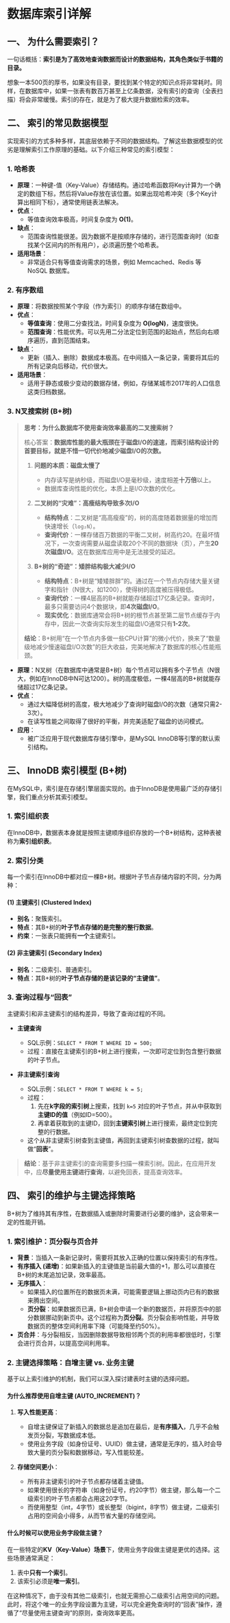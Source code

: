 # 数据库索引详解

## 一、 为什么需要索引？

一句话概括：**索引是为了高效地查询数据而设计的数据结构，其角色类似于书籍的目录。**

想象一本500页的厚书，如果没有目录，要找到某个特定的知识点将非常耗时。同样，在数据库中，如果一张表有数百万甚至上亿条数据，没有索引的查询（全表扫描）将会非常缓慢。索引的存在，就是为了极大提升数据检索的效率。

## 二、 索引的常见数据模型

实现索引的方式多种多样，其底层依赖于不同的数据结构。了解这些数据模型的优劣是理解索引工作原理的基础。以下介绍三种常见的索引模型：

### 1. 哈希表

-   **原理**：一种键-值（Key-Value）存储结构。通过哈希函数将Key计算为一个确定的数组下标，然后将Value存放在该位置。如果出现哈希冲突（多个Key计算出相同下标），通常使用链表法解决。
-   **优点**：
    -   等值查询效率极高，时间复杂度为 **O(1)**。
-   **缺点**：
    -   范围查询性能很差。因为数据不是按顺序存储的，进行范围查询时（如查找某个区间内的所有用户），必须遍历整个哈希表。
-   **适用场景**：
    -   非常适合只有等值查询需求的场景，例如 Memcached、Redis 等 NoSQL 数据库。

### 2. 有序数组

-   **原理**：将数据按照某个字段（作为索引）的顺序存储在数组中。
-   **优点**：
    -   **等值查询**：使用二分查找法，时间复杂度为 **O(logN)**，速度很快。
    -   **范围查询**：性能优秀。可以先用二分法定位到范围的起始点，然后向右顺序遍历，直到范围结束。
-   **缺点**：
    -   更新（插入、删除）数据成本极高。在中间插入一条记录，需要将其后的所有记录向后移动，代价很大。
-   **适用场景**：
    -   适用于静态或极少变动的数据存储，例如，存储某城市2017年的人口信息这类归档数据。

### 3. N叉搜索树 (B+树)

> **思考：为什么数据库不使用查询效率最高的二叉搜索树？**
>
> 核心答案：**数据库性能的最大瓶颈在于磁盘I/O的速速，而索引结构设计的首要目标，就是不惜一切代价地减少磁盘I/O的次数。**
>
> 1.  **问题的本质：磁盘太慢了**
>     *   内存读写是纳秒级，而磁盘I/O是毫秒级，速度相差**十万倍**以上。
>     *   数据库查询性能的优化，本质上是I/O次数的优化。
>
> 2.  **二叉树的“灾难”：高瘦结构导致多次I/O**
>     *   **结构特点**：二叉树是“高高瘦瘦”的，树的高度随着数据量的增加而快速增长（`log₂N`）。
>     *   **查询代价**：一棵存储百万数据的平衡二叉树，树高约20。在最坏情况下，一次查询需要从磁盘读取20个不同的数据块（页），产生**20次磁盘I/O**。这在数据库应用中是无法接受的延迟。
>
> 3.  **B+树的“奇迹”：矮胖结构极大减少I/O**
>     *   **结构特点**：B+树是“矮矮胖胖”的。通过在一个节点内存储大量关键字和指针（N很大，如1200），使得树的高度被压得极低。
>     *   **查询代价**：一棵4层高的B+树就能存储超过17亿条记录。查询时，最多只需要访问4个数据块，即**4次磁盘I/O**。
>     *   **现实优化**：数据库通常会将B+树的根节点甚至第二层节点缓存于内存中，因此一次查询实际发生的磁盘I/O通常只有**1-2次**。
>
> **结论**：B+树用“在一个节点内多做一些CPU计算”的微小代价，换来了“数量级地减少慢速磁盘I/O次数”的巨大收益，完美地解决了数据库的核心性能瓶颈。

-   **原理**：N叉树（在数据库中通常是B+树）每个节点可以拥有多个子节点（N很大，例如在InnoDB中N可达1200）。树的高度极低，一棵4层高的B+树就能存储超过17亿条记录。
-   **优点**：
    -   通过大幅降低树的高度，极大地减少了查询时磁盘I/O的次数（通常只需2-3次）。
    -   在读写性能之间取得了很好的平衡，并完美适配了磁盘的访问模式。
-   **应用**：
    -   被广泛应用于现代数据库存储引擎中，是MySQL InnoDB等引擎的默认索引结构。

## 三、 InnoDB 索引模型 (B+树)

在MySQL中，索引是在存储引擎层面实现的。由于InnoDB是使用最广泛的存储引擎，我们重点分析其索引模型。

### 1. 索引组织表

在InnoDB中，数据表本身就是按照主键顺序组织存放的一个B+树结构，这种表被称为**索引组织表**。

### 2. 索引分类

每一个索引在InnoDB中都对应一棵B+树。根据叶子节点存储内容的不同，分为两种：

#### (1) 主键索引 (Clustered Index)

-   **别名**：聚簇索引。
-   **特点**：其B+树的**叶子节点存储的是完整的整行数据**。
-   **约束**：一张表只能拥有**一个**主键索引。

#### (2) 非主键索引 (Secondary Index)

-   **别名**：二级索引、普通索引。
-   **特点**：其B+树的**叶子节点存储的是该记录的“主键值”**。

### 3. 查询过程与“回表”

主键索引和非主键索引的结构差异，导致了查询过程的不同。

-   **主键查询**
    -   SQL示例：`SELECT * FROM T WHERE ID = 500;`
    -   过程：直接在主键索引的B+树上进行搜索，一次即可定位到包含整行数据的叶子节点。

-   **非主键索引查询**
    -   SQL示例：`SELECT * FROM T WHERE k = 5;`
    -   过程：
        1.  先在**k字段的索引树**上搜索，找到 `k=5` 对应的叶子节点，并从中获取到**主键ID的值**（例如ID=500）。
        2.  再拿着获取到的主键ID，回到**主键索引树**上进行搜索，最终定位到完整的行数据。
    -   这个从非主键索引树查到主键值，再回到主键索引树查数据的过程，就叫做“**回表**”。

> **结论**：基于非主键索引的查询需要多扫描一棵索引树。因此，在应用开发中，应**尽量使用主键进行查询**，以避免回表，提高查询效率。

## 四、 索引的维护与主键选择策略

B+树为了维持其有序性，在数据插入或删除时需要进行必要的维护，这会带来一定的性能开销。

### 1. 索引维护：页分裂与页合并

-   **背景**：当插入一条新记录时，需要将其放入正确的位置以保持索引的有序性。
-   **有序插入 (递增)**：如果新插入的主键值是当前最大值的+1，那么可以直接在B+树的末尾追加记录，效率最高。
-   **无序插入**：
    -   如果插入的位置所在的数据页未满，可能需要逻辑上挪动页内已有的数据来腾出空间。
    -   **页分裂**：如果数据页已满，B+树会申请一个新的数据页，并将原页中的部分数据挪动到新页中。这个过程称为**页分裂**。页分裂会影响性能，并导致数据页的整体空间利用率下降（可能降至约50%）。
-   **页合并**：与分裂相反，当因删除数据导致相邻两个页的利用率都很低时，引擎会进行页合并，以提高空间利用率。

### 2. 主键选择策略：自增主键 vs. 业务主键

基于以上索引维护的机制，我们可以深入探讨建表时主键的选择问题。

#### 为什么推荐使用自增主键 (AUTO_INCREMENT)？

1.  **写入性能更高**：
    -   自增主键保证了新插入的数据总是追加在最后，是**有序插入**，几乎不会触发页分裂，写数据成本低。
    -   使用业务字段（如身份证号、UUID）做主键，通常是无序的，插入时会导致大量的页分裂和数据移动，写入性能较差。

2.  **存储空间更小**：
    -   所有非主键索引的叶子节点都存储着主键值。
    -   如果使用很长的字符串（如身份证号，约20字节）做主键，那么每一个二级索引的叶子节点都会占用这20字节。
    -   而使用整型（int，4字节）或长整型（bigint，8字节）做主键，二级索引占用的空间会小得多，从而节省大量的存储空间。

#### 什么时候可以使用业务字段做主键？

在一些特定的**KV（Key-Value）场景**下，使用业务字段做主键是更优的选择。这些场景通常满足：

1.  表中**只有一个索引**。
2.  该索引必须是**唯一索引**。

在这种情况下，由于没有其他二级索引，也就无需担心二级索引占用空间的问题。此时，将这个唯一的业务字段设置为主键，可以完全避免查询时的“回表”操作，遵循了“尽量使用主键查询”的原则，查询效率更高。
